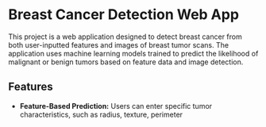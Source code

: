 # Breast Cancer Detection Web App

This project is a web application designed to detect breast cancer from both user-inputted features and images of breast tumor scans. The application uses machine learning models trained to predict the likelihood of malignant or benign tumors based on feature data and image detection. 

## Features

- **Feature-Based Prediction:** Users can enter specific tumor characteristics, such as radius, texture, perimeter
